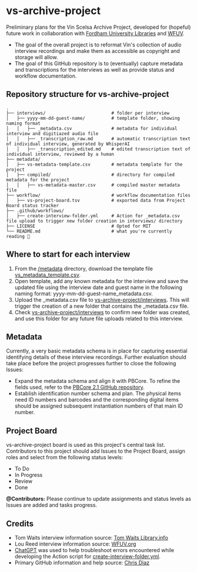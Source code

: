 # vs-archive-project

Preliminary plans for the Vin Scelsa Archive Project, developed for (hopeful) future work in collaboration with [Fordham University Libraries](https://www.fordham.edu/resources/libraries/) and [WFUV](http://wfuv.org). 
- The goal of the overall project is to reformat Vin's collection of audio interview recordings and make them as accessible as copyright and storage will allow. 
- The goal of this GitHub repository is to (eventually) capture metadata and transcriptions for the interviews as well as provide status and workflow documentation.

## Repository structure for vs-archive-project
```
.
├── interviews/                         # folder per interview 
│   ├── yyyy-mm-dd-guest-name/          # template folder, showing naming format 
│   │   ├── _metadata.csv               # metadata for individual interview and digitiazed audio file
│   │   ├── _transcription_raw.md       # automatic transcription text of individual interview, generated by WhisperAI
│   │   ├── _transcription_edited.md    # edited transcription text of individual interview, reviewed by a human
├── metadata/                           
│   ├── vs-metadata-template.csv        # metadata template for the project
│   ├── compiled/                       # directory for compiled metadata for the project
│   │   ├── vs-metadata-master.csv      # compiled master metadata file
├── workflow/                           # workflow documentation files
│   ├── vs-project-board.tsv            # exported data from Project Board status tracker
├── .github/workflows/                 
│   ├── create-interview-folder.yml     # Action for _metadata.csv file upload to trigger new folder creation in interviews/ directory 
├── LICENSE                             # Opted for MIT
└── README.md                           # what you're currently reading 🙂
```

## Where to start for each interview
1. From the [/metadata](https://github.com/swdrop/vs-archive-project/tree/612b461669bf237c7dab1d20db940b0a365a5e4f/metadata) directory, download the template file [vs_metadata_template.csv](https://github.com/swdrop/vs-archive-project/blob/ed7f08638c6ded2f4b809ccfba85b32ab56013a2/metadata/vs_metadata_template.csv).
2. Open template, add any known metadata for the interview and save the updated file using the interview date and guest name in the following naming format: yyyy-mm-dd-guest-name_metadata.csv.
3. Upload the _metadata.csv file to [vs-archive-project/interviews](https://github.com/swdrop/vs-archive-project/tree/33989127869e42d46d99c08327e7e5c07bbb2a41/interviews). This will trigger the creation of a new folder that contains the _metadata.csv file.
4. Check [vs-archive-project/interviews](https://github.com/swdrop/vs-archive-project/tree/33989127869e42d46d99c08327e7e5c07bbb2a41/interviews) to confirm new folder was created, and use this folder for any future file uploads related to this interview.

## Metadata
Currently, a very basic metadata schema is in place for capturing essential identifying details of these interview recordings. Further evaluation should take place before the project progresses further to close the following Issues:
- Expand the metadata schema and align it with PBCore. To refine the fields used, refer to the [PBCore 2.1 GitHub repository](https://github.com/PBCore-AV-Metadata/PBCore_2.1.git).
- Establish identification number schema and plan. The physical items need ID numbers and barcodes and the corresponding digital items should be assigned subsequent instantiation numbers of that main ID number.

## Project Board
vs-archive-project board is used as this project's central task list. Contributors to this project should add Issues to the Project Board, assign roles and select from the following status levels: 

- To Do
- In Progress
- Review
- Done

**@Contributors:** Please continue to update assignments and status levels as Issues are added and tasks progress.

## Credits
- Tom Waits interview information source: [Tom Waits Library.info](http://tomwaitslibrary.info/biography/interviews/wnew-fm-idiots-delight/)
- Lou Reed interview information source: [WFUV.org](https://wfuv.org/content/vin-scelsa-shares-1998-interview-lou-reed-idiots-delight)
- [ChatGPT](https://chatgpt.com/) was used to help troubleshoot errors encountered while developing the Action script for [create-interview-folder.yml](https://github.com/swdrop/vs-archive-project/blob/acf82fba800eb31864bc2f1022401d96b97a7632/.github/workflows/create-interview-folder.yml).
- Primary GitHub information and help source: [Chris Diaz](https://github.com/chrisdaaz)
